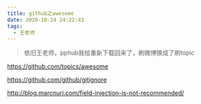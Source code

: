 ```yaml
---
title: github之awesome
date: 2020-10-24 24:22:43
tags:
  - 王老师
---
```

> 依旧王老师，pphub我给重新下载回来了，刷微博换成了刷topic

https://github.com/topics/awesome



https://github.com/github/gitignore




http://blog.marcnuri.com/field-injection-is-not-recommended/
